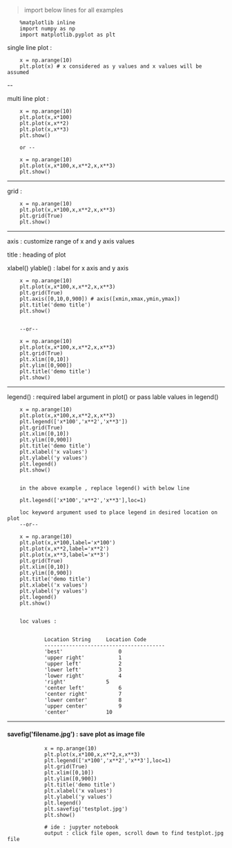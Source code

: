 > import below lines for all examples 

        %matplotlib inline
        import numpy as np
        import matplotlib.pyplot as plt

single line plot : 

        x = np.arange(10)
        plt.plot(x) # x considered as y values and x values will be assumed
        
--

multi line plot : 

        
        x = np.arange(10)
        plt.plot(x,x*100)
        plt.plot(x,x**2)
        plt.plot(x,x**3)
        plt.show()
        
        or --
        
        x = np.arange(10)
        plt.plot(x,x*100,x,x**2,x,x**3)
        plt.show()

---


grid : 

        x = np.arange(10)
        plt.plot(x,x*100,x,x**2,x,x**3)
        plt.grid(True)
        plt.show()
        
        
---

axis : customize range of x and y axis values

title : heading of plot

xlabel() ylable() : label for x axis and y axis
        
        x = np.arange(10)
        plt.plot(x,x*100,x,x**2,x,x**3)
        plt.grid(True)
        plt.axis([0,10,0,900]) # axis([xmin,xmax,ymin,ymax])
        plt.title('demo title')
        plt.show()
        
        
        --or--
        
        x = np.arange(10)
        plt.plot(x,x*100,x,x**2,x,x**3)
        plt.grid(True)
        plt.xlim([0,10])
        plt.ylim([0,900]) 
        plt.title('demo title')
        plt.show()

        
---

legend() : required label argument in plot() or pass lable values in legend()

        x = np.arange(10)
        plt.plot(x,x*100,x,x**2,x,x**3)
        plt.legend(['x*100','x**2','x**3'])
        plt.grid(True)
        plt.xlim([0,10])
        plt.ylim([0,900]) 
        plt.title('demo title')
        plt.xlabel('x values')
        plt.ylabel('y values')
        plt.legend()
        plt.show()


        in the above example , replace legend() with below line
        
        plt.legend(['x*100','x**2','x**3'],loc=1)
        
        loc keyword argument used to place legend in desired location on plot
        --or--
        
        x = np.arange(10)
        plt.plot(x,x*100,label='x*100')
        plt.plot(x,x**2,label='x**2')
        plt.plot(x,x**3,label='x**3')
        plt.grid(True)
        plt.xlim([0,10])
        plt.ylim([0,900]) 
        plt.title('demo title')
        plt.xlabel('x values')
        plt.ylabel('y values')
        plt.legend()
        plt.show()
        
        
        loc values : 
        
        
                Location String 	Location Code
                ---------------------------------------
                'best' 	                0
                'upper right' 	        1
                'upper left' 	        2
                'lower left' 	        3
                'lower right' 	        4
                'right' 	        5
                'center left' 	        6
                'center right' 	        7
                'lower center' 	        8
                'upper center' 	        9
                'center' 	        10
---


#### savefig('filename.jpg') : save plot as image file


                x = np.arange(10)
                plt.plot(x,x*100,x,x**2,x,x**3)
                plt.legend(['x*100','x**2','x**3'],loc=1)
                plt.grid(True)
                plt.xlim([0,10])
                plt.ylim([0,900]) 
                plt.title('demo title')
                plt.xlabel('x values')
                plt.ylabel('y values')
                plt.legend()
                plt.savefig('testplot.jpg')
                plt.show()

                # ide : jupyter notebook
                output : click file open, scroll down to find testplot.jpg file
